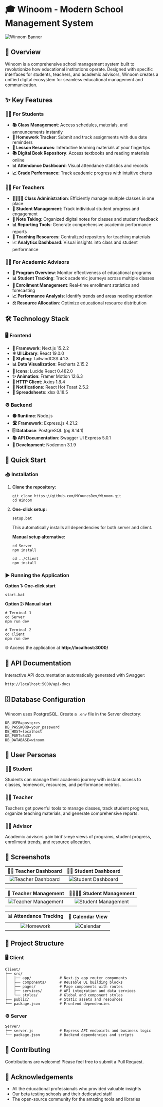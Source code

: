# 🎓 Winoom - Modern School Management System

![Winoom Banner](./Screenshots/home.gif)

## 🌟 Overview

Winoom is a comprehensive school management system built to revolutionize how educational institutions operate. Designed with specific interfaces for students, teachers, and academic advisors, Winoom creates a unified digital ecosystem for seamless educational management and communication.

## ✨ Key Features

### 👨‍🎓 For Students
- **📚 Class Management**: Access schedules, materials, and announcements instantly
- **📝 Homework Tracker**: Submit and track assignments with due date reminders
- **📖 Lesson Resources**: Interactive learning materials at your fingertips
- **📚 Digital Book Repository**: Access textbooks and reading materials online
- **📊 Attendance Dashboard**: Visual attendance statistics and records
- **📈 Grade Performance**: Track academic progress with intuitive charts

### 👩‍🏫 For Teachers
- **👨‍👩‍👧‍👦 Class Administration**: Efficiently manage multiple classes in one place
- **👥 Student Management**: Track individual student progress and engagement
- **📝 Note Taking**: Organized digital notes for classes and student feedback
- **📊 Reporting Tools**: Generate comprehensive academic performance reports
- **🧩 Teaching Resources**: Centralized repository for teaching materials
- **📈 Analytics Dashboard**: Visual insights into class and student performance

### 👨‍💼 For Academic Advisors
- **🧭 Program Overview**: Monitor effectiveness of educational programs
- **📊 Student Tracking**: Track academic journeys across multiple classes
- **📝 Enrollment Management**: Real-time enrollment statistics and forecasting
- **📈 Performance Analysis**: Identify trends and areas needing attention
- **⚖️ Resource Allocation**: Optimize educational resource distribution

## 🛠️ Technology Stack

### 🖥️ Frontend
- **🚀 Framework**: Next.js 15.2.2
- **⚛️ UI Library**: React 19.0.0
- **🎨 Styling**: TailwindCSS 4.1.3
- **📊 Data Visualization**: Recharts 2.15.2
- **🔣 Icons**: Lucide React 0.482.0
- **✨ Animation**: Framer Motion 12.6.3
- **🔄 HTTP Client**: Axios 1.8.4
- **🔔 Notifications**: React Hot Toast 2.5.2
- **📑 Spreadsheets**: xlsx 0.18.5

### ⚙️ Backend
- **🟢 Runtime**: Node.js
- **🛣️ Framework**: Express.js 4.21.2
- **🗄️ Database**: PostgreSQL (pg 8.14.1)
- **📚 API Documentation**: Swagger UI Express 5.0.1
- **🔄 Development**: Nodemon 3.1.9

## 🚀 Quick Start

### 📥 Installation

1. **Clone the repository:**
   ```
   git clone https://github.com/MYounesDev/Winoom.git
   cd Winoom
   ```

2. **One-click setup:**
   ```
   setup.bat
   ```
   
   This automatically installs all dependencies for both server and client.
   
   **Manual setup alternative:**
   ```
   cd Server
   npm install
   
   cd ../Client
   npm install
   ```

### ▶️ Running the Application

**Option 1: One-click start**
```
start.bat
```

**Option 2: Manual start**
```
# Terminal 1
cd Server
npm run dev

# Terminal 2
cd Client
npm run dev
```

🌐 Access the application at **http://localhost:3000/**

## 📖 API Documentation

Interactive API documentation automatically generated with Swagger:
```
http://localhost:5000/api-docs
```

## 🗄️ Database Configuration

Winoom uses PostgreSQL. Create a `.env` file in the Server directory:

```
DB_USER=postgres
DB_PASSWORD=your_password
DB_HOST=localhost
DB_PORT=5432
DB_DATABASE=winoom
```

## 👤 User Personas

### 👨‍🎓 Student
Students can manage their academic journey with instant access to classes, homework, resources, and performance metrics.

### 👩‍🏫 Teacher
Teachers get powerful tools to manage classes, track student progress, organize teaching materials, and generate comprehensive reports.

### 👨‍💼 Advisor
Academic advisors gain bird's-eye views of programs, student progress, enrollment trends, and resource allocation.

## 📸 Screenshots

| **👩‍🏫 Teacher Dashboard** | **👨‍🎓 Student Dashboard** |
|:---------------------:|:---------------------:|
| ![Teacher Dashboard](./Screenshots/teacherHomePage.png) | ![Student Dashboard](./Screenshots/studentHomePage.png) |

| **👥 Teacher Management** | **👨‍👩‍👧‍👦 Student Management** |
|:----------------------:|:----------------------:|
| ![Teacher Management](./Screenshots/teacherManagementPage.png) | ![Student Management](./Screenshots/studentManagementPage.png) |

| **📊 Attendance Tracking** | **📅 Calendar View** |
|:------------------------:|:-----------------:|
| ![Homework](./Screenshots/homework.png) | ![Calendar](./Screenshots/calender.png) |

## 📁 Project Structure

### 🖥️ Client
```
Client/
├── src/
│   ├── app/             # Next.js app router components
│   ├── components/      # Reusable UI building blocks
│   ├── pages/           # Page components with routes
│   ├── services/        # API integration and data services
│   └── styles/          # Global and component styles
├── public/              # Static assets and resources
└── package.json         # Frontend dependencies
```

### ⚙️ Server
```
Server/
├── server.js            # Express API endpoints and business logic
└── package.json         # Backend dependencies and scripts
```


## 🤝 Contributing

Contributions are welcome! Please feel free to submit a Pull Request.

## 👏 Acknowledgements

- All the educational professionals who provided valuable insights
- Our beta testing schools and their dedicated staff
- The open-source community for the amazing tools and libraries


